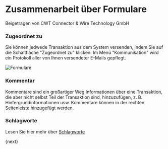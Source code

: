 <!-- add-breadcrumbs -->
# Zusammenarbeit über Formulare
<span class="text-muted contributed-by">Beigetragen von CWT Connector & Wire Technology GmbH</span>

### Zugeordnet zu

Sie können jedwede Transaktion aus dem System versenden, indem Sie auf die Schaltfläche "Zugeordnet zu" klicken. Im Menü "Kommunikation" wird ein Protokoll aller von Ihnen versendeter E-Mails gepflegt.

![Formulare](/docs/assets/old_images/epaas/forms.png)

### Kommentar

Kommentare sind ein großartiger Weg Informationen über eine Transaktion, die aber nicht selbst Teil der Transaktion sind, hinzuzufügen, z. B. Hinfergrundinformationen usw. Kommentare können in der rechten Seitenleiste hinzugefügt werden.

### Schlagworte

Lesen Sie hier mehr über [Schlagworte](/docs/user/manual/de/using-epaas/tags.html)

{next}
